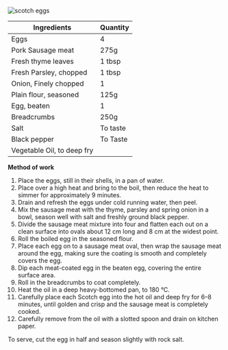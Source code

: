 ![scotch eggs](resource:assets/images/eggs/scoth_eggs.jpg)

|Ingredients|Quantity|
|-----------|--------|
|Eggs|4|
|Pork Sausage meat| 275g|
| Fresh thyme leaves| 1 tbsp|
|Fresh Parsley, chopped| 1 tbsp|
|Onion, Finely chopped|1|
| Plain flour, seasoned| 125g|
|Egg, beaten| 1|
|Breadcrumbs| 250g|
|Salt| To taste|
|Black pepper| To Taste|
|Vegetable Oil, to deep fry||

**Method of work**
1. Place the eggs, still in their shells, in a pan of water.
2. Place over a high heat and bring to the boil, then reduce the heat to simmer for approximately 9 minutes.
3. Drain and refresh the eggs under cold running water, then peel.
4. Mix the sausage meat with the thyme, parsley and spring onion in a bowl, season well with salt and freshly ground black pepper.
5. Divide the sausage meat mixture into four and flatten each out on a clean surface into ovals about 12 cm long and 8 cm at the widest point.
6. Roll the boiled egg in the seasoned flour.
7. Place each egg on to a sausage meat oval, then wrap the sausage meat around the egg, making sure the coating is smooth and completely covers the egg.
8. Dip each meat-coated egg in the beaten egg, covering the entire surface area.
9. Roll in the breadcrumbs to coat completely.
10. Heat the oil in a deep heavy-bottomed pan, to 180 °C.
11. Carefully place each Scotch egg into the hot oil and deep fry for 6–8 minutes, until golden and crisp and the sausage meat is completely cooked.
12. Carefully remove from the oil with a slotted spoon and drain on kitchen paper.


To serve, cut the egg in half and season slightly with rock salt.
